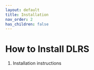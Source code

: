 ```yaml
---
layout: default
title: Installation
nav_order: 2
has_children: false
---
```


# How to Install DLRS

1. Installation instructions
